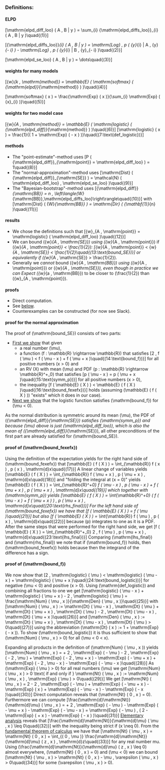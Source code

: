 ### Definitions:

#### ELPD

\[\mathrm{elpd\_diff\_loo} ( A , B | y ) = \sum_{i} {\mathrm{elpd\_diffs\_loo}}_{i} ( A , B | y )\quad{(1)}\]

\[{\mathrm{elpd\_diffs\_loo}}_{i} ( A , B | y ) = \mathrm{Log} \, p ( {y}_{i} | A , {y}_{- i} ) - \mathrm{Log} \, p ( {y}_{i} | B , {y}_{- i} )\quad{(2)}\]

\[\mathrm{elpd\_se\_loo} ( A , B | y ) = \dots\quad{(3)}\]

#### weights for many models

\[{w}_{k , \mathrm{method}} = \mathbb{E} ( \mathrm{softmax} ( {\mathrm{elpd}}_{\mathrm{method}} ) )\quad{(4)}\]

\[\mathrm{softmax} ( x ) = \frac{\mathrm{Exp} ( x )}{\sum_{i} \mathrm{Exp} ( {x}_{i} )}\quad{(5)}\]

#### weights for two model case
\[{w}_{A , \mathrm{method}} = \mathbb{E} ( \mathrm{logistic} ( {\mathrm{elpd\_diff}}_{\mathrm{method}} ) )\quad{(6)}\]
\[\mathrm{logistic} ( x ) = \frac{1}{( 1 + \mathrm{Exp} ( - x ) )}\quad{(7:\text{def_logistic})}\]

#### methods

* The "point-estimate"-method uses \[P ( {\mathrm{elpd\_diff}}_{\mathrm{point}} = \mathrm{elpd\_diff\_loo} ) = 1\quad{(8)}\]
* The "normal-approximation"-method  uses \[\mathrm{Dist} ( {\mathrm{elpd\_diff}}_{\mathrm{SE}} ) = \mathcal{N} ( \mathrm{elpd\_diff\_loo} , \mathrm{elpd\_se\_loo} )\quad{(9)}\]
* The "Bayesian-bootstrap"-method uses \[{\mathrm{elpd\_diff}}_{\mathrm{BB}} = n \, \left\langle{W}_{\mathrm{BB}},\mathrm{elpd\_diffs\_loo}\right\rangle\quad{(10)}\] with \[\mathrm{Dist} ( {W}_{\mathrm{BB}} ) = \mathrm{Dir} ( {\mathbf{1}}_{n} )\quad{(11)}\]

#### results

* We chose the definitions such that \[{w}_{A , \mathrm{point}} = \mathrm{logistic} ( \mathrm{elpd\_diff\_loo} )\quad{(12)}\]
* We can bound \({w}_{A , \mathrm{SE}}\) using \({w}_{A , \mathrm{point}}\) if \({w}_{A , \mathrm{point}} < \frac{1}{2}\): \[{w}_{A , \mathrm{point}} < {w}_{A , \mathrm{SE}} < \frac{1}{2}\quad{(13:\text{bound_SE})}\] or equivalently if \({w}_{A , \mathrm{SE}} > \frac{1}{2}\).
* Generally we *cannot* bound \({w}_{A , \mathrm{BB}}\) using \({w}_{A , \mathrm{point}}\) or \({w}_{A , \mathrm{SE}}\), even though
in practice we can Expect \({w}_{a , \mathrm{BB}}\) to be closer to \(\frac{1}{2}\) than \({w}_{A , \mathrm{point}}\).

#### proofs

* Direct computation.
* See [below](#proof-for-the-normal-approximation).
* Counterexamples can be constructed (for now see Slack).

#### proof for the normal approximation

The proof of \(\mathrm{bound\_SE}\) consists of two parts:

* [First we show](#proof-of-bound-fexefx) that given
  * a real number \(\mu\),
  * a function \(f : \mathbb{R} \rightarrow \mathbb{R}\) that satisfies \[2 \, f ( \mu ) < f ( \mu - x ) + f ( \mu + x )\quad{(14:\text{bound_f})}\] for all positive numbers \(x > 0\) and
  * an RV \(X\) with mean \(\mu\) and PDF \(p : \mathbb{R} \rightarrow \mathbb{R}^+_0\) that satisfies \[p ( \mu - x ) = p ( \mu + x )\quad{(15:\text{symm_p})}\] for all positive numbers \(x > 0\),
  * the inequality \[f ( \mathbb{E} ( X ) ) < \mathbb{E} ( f ( X ) )\quad{(16:\text{bound_fexefx})}\] holds (assuming \(\mathbb{E} ( f ( X ) )\) "exists" which it does in our case).
* [Next we show](#proof-of-bound-f) that the logistic function satisfies \(\mathrm{bound\_f}\) for \(\mu < 0\).

As the normal distribution is symmetric around its mean \(\mu\), the PDF of \({\mathrm{elpd\_diff}}_{\mathrm{SE}}\)
satisfies \(\mathrm{symm\_p}\) and because \(\mu\) above is just \(\mathrm{elpd\_diff\_loo}\), which is also the mean
of \({\mathrm{elpd\_diff}}_{\mathrm{SE}}\), all other preconditions of the first part are already satisfied for \(\mathrm{bound\_SE}\).

<a name="proof-of-bound-fexefx"></a>
#### proof of \(\mathrm{bound\_fexefx}\)

Using the definition of the expectation
yields for the right hand side of \(\mathrm{bound\_fexefx}\) that \[\mathbb{E} ( f ( X ) ) = \int_{\mathbb{R}} f ( x ) \, p ( x ) \, \mathrm{d}x\quad{(17)}\]
A linear change of variables yields \[\mathbb{E} ( f ( X ) ) = \int_{\mathbb{R}} f ( \mu + x ) \, p ( \mu + x ) \, \mathrm{d}x\quad{(18)}\] and "folding the integral at \(x = 0\)" yields \[\mathbb{E} ( f ( X ) ) = \int_{\mathbb{R}^+_0} f ( \mu - x ) \, p ( \mu - x ) + f ( \mu + x ) \, p ( \mu + x ) \, \mathrm{d}x\quad{(19)}\] which together with \(\mathrm{symm\_p}\) yields \[\mathbb{E} ( f ( X ) ) = \int_{\mathbb{R}^+_0} ( f ( \mu - x ) + f ( \mu + x ) ) \, p ( \mu + x ) \, \mathrm{d}x\quad{(20:\text{rhs_final})}\]
For the left hand side of \(\mathrm{bound\_fexefx}\) we have that \[f ( \mathbb{E} ( X ) ) = f ( \mu )\quad{(21)}\] but also \[f ( \mathbb{E} ( X ) ) = \int_{\mathbb{R}} f ( \mu ) \, p ( x ) \, \mathrm{d}x\quad{(22)}\] because \(p\) integrates to one as it is a PDF.
After the same steps that were performed for the right hand side, we get \[f ( \mathbb{E} ( X ) ) = \int_{\mathbb{R}^+_0} 2 \, f ( \mu ) \, p ( \mu + x ) \, \mathrm{d}x\quad{(23:\text{lhs_final})}\]
Comparing \(\mathrm{lhs\_final}\) and \(\mathrm{rhs\_final}\) we note that if \(\mathrm{bound\_f}\) holds,
then \(\mathrm{bound\_fexefx}\) holds because then the integrand of the difference has a sign.

<a name="proof-of-bound-f"></a>
#### proof of \(\mathrm{bound\_f}\)

We now show that \[2 \, \mathrm{logistic} ( \mu ) < \mathrm{logistic} ( \mu - x ) + \mathrm{logistic} ( \mu + x )\quad{(24:\text{bound_logistic})}\] for negative \(\mu < 0\) and positive \(x > 0\). Using \(\mathrm{def\_logistic}\) and combining
all fractions to one we get \[\mathrm{logistic} ( \mu - x ) + \mathrm{logistic} ( \mu + x ) - 2 \, \mathrm{logistic} ( \mu ) = \frac{\mathrm{Num} ( \mu , x )}{\mathrm{Den} ( \mu , x )}\quad{(25)}\] with \[\mathrm{Num} ( \mu , x ) := \mathrm{Dt} ( \mu - x ) \, \mathrm{Dt} ( \mu ) + \mathrm{Dt} ( \mu + x ) \, \mathrm{Dt} ( \mu ) - 2 \, \mathrm{Dt} ( \mu - x ) \, \mathrm{Dt} ( \mu + x )\quad{(26)}\] and \[\mathrm{Den} ( \mu , x ) := \mathrm{Dt} ( \mu + x ) \, \mathrm{Dt} ( \mu - x ) \, \mathrm{Dt} ( \mu ) > 0\quad{(27)}\] using the abbreviation \(\mathrm{Dt} ( x ) := 1 + \mathrm{Exp} ( - x )\).
To show \(\mathrm{bound\_logistic}\) it is thus sufficient to show that \(\mathrm{Num} ( \mu , x ) > 0\)
for all \(\mu < 0 < x\).

Expanding all products in the
definition of \(\mathrm{Num} ( \mu , x )\) yields \[\mathrm{Num} ( \mu , x ) = + 2 \, \mathrm{Exp} ( - \mu ) - 2 \, \mathrm{Exp} ( - 2 \, \mu ) + \mathrm{Exp} ( - 2 \, \mu + x ) - \mathrm{Exp} ( - \mu + x ) + \mathrm{Exp} ( - 2 \, \mu - x ) - \mathrm{Exp} ( - \mu - x )\quad{(28)}\]
As \(\mathrm{Exp} ( \mu ) > 0\) for all real numbers \(\mu\) we get \[\mathrm{Num} ( \mu , x ) > 0 \text{ if and only if } \mathrm{Nt} ( \mu , x ) := \mathrm{Num} ( \mu , x ) \, \mathrm{Exp} ( \mu ) > 0\quad{(29)}\]
We get \[\mathrm{Nt} ( \mu , x ) = 2 - 2 \, \mathrm{Exp} ( - \mu ) + \mathrm{Exp} ( - \mu + x ) - \mathrm{Exp} ( x ) + \mathrm{Exp} ( - \mu - x ) - \mathrm{Exp} ( - x )\quad{(30)}\] Direct computation reveals that \(\mathrm{Nt} ( 0 , x ) = 0\).
Furthermore we can compute \[\frac{\mathrm{d}\mathrm{Nt}}{\mathrm{d}\mu} ( \mu , x ) = + 2 \, \mathrm{Exp} ( - \mu ) - \mathrm{Exp} ( - \mu + x ) - \mathrm{Exp} ( - \mu - x ) = \mathrm{Exp} ( - \mu ) \, ( 2 - \mathrm{Exp} ( + x ) - \mathrm{Exp} ( - x ) )\quad{(31)}\]
[Elementary analysis](https://www.wolframalpha.com/input?i=2-Exp%5Bx%5D-Exp%5B-x%5D) reveals that \[\frac{\mathrm{d}\mathrm{Nt}}{\mathrm{d}\mu} ( \mu , x ) \leq 0\quad{(32)}\] with the inequality being strict if \(x \neq 0\). From the
  [fundamental theorem of calculus](https://en.wikipedia.org/wiki/Fundamental_theorem_of_calculus#Corollary)
we have that \[\mathrm{Nt} ( \mu , x ) = \mathrm{Nt} ( 0 , x ) + \int_{( 0 , \mu )} \frac{\mathrm{d}\mathrm{Nt}}{\mathrm{d}\mu} ( z , x ) \, \mathrm{d}z\quad{(33)}\] for any real number mu. Using
 \(\frac{\mathrm{d}\mathrm{Nt}}{\mathrm{d}\mu} ( z , x ) \leq 0\) almost everywhere,
 \(\mathrm{Nt} ( 0 , x ) = 0\) and
 \(\mu < 0\)
we can bound \[\mathrm{Nt} ( \mu , x ) > \mathrm{Nt} ( 0 , x ) - \mu \, \varepsilon ( \mu , x ) > 0\quad{(34)}\] for some \(\varepsilon ( \mu , x ) > 0\).
